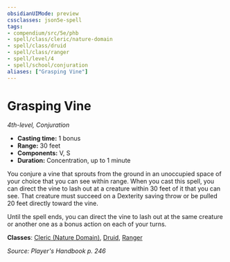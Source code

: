 ```yaml
---
obsidianUIMode: preview
cssclasses: json5e-spell
tags:
- compendium/src/5e/phb
- spell/class/cleric/nature-domain
- spell/class/druid
- spell/class/ranger
- spell/level/4
- spell/school/conjuration
aliases: ["Grasping Vine"]
---
```

# Grasping Vine
*4th-level, Conjuration*  

- **Casting time:** 1 bonus
- **Range:** 30 feet
- **Components:** V, S
- **Duration:** Concentration, up to 1 minute

You conjure a vine that sprouts from the ground in an unoccupied space of your choice that you can see within range. When you cast this spell, you can direct the vine to lash out at a creature within 30 feet of it that you can see. That creature must succeed on a Dexterity saving throw or be pulled 20 feet directly toward the vine.

Until the spell ends, you can direct the vine to lash out at the same creature or another one as a bonus action on each of your turns.

**Classes**: [Cleric (Nature Domain)](5E2014官方资源/classes/cleric-nature-domain.md), [Druid](5E2014官方资源/classes/druid.md), [Ranger](5E2014官方资源/classes/ranger.md)

*Source: Player's Handbook p. 246*
